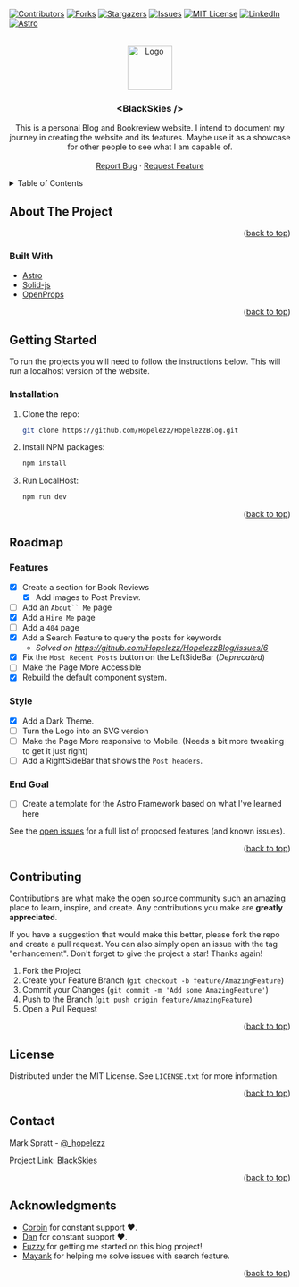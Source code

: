 <div id="top"></div>

<!-- PROJECT SHIELDS -->
[![Contributors][contributors-shield]][contributors-url]
[![Forks][forks-shield]][forks-url]
[![Stargazers][stars-shield]][stars-url]
[![Issues][issues-shield]][issues-url]
[![MIT License][license-shield]][license-url]
[![LinkedIn][linkedin-shield]][linkedin-url]
[![Astro][astro-shield]][astro-url]

<!-- PROJECT LOGO -->
<br />
<div align="center">
  <a href="https://github.com/Hopelezz/HopelezzBlog">
    <img src="https://user-images.githubusercontent.com/72772558/180280901-7d62a24c-0354-4da5-8526-0aef52a4c161.png" alt="Logo" width="80" height="80">
  </a>

<h3 align="center">&#60;BlackSkies &#47;&#62;</h3>

  <p align="center">
    This is a personal Blog and Bookreview website. I intend to document my journey in creating the website and its features. Maybe use it as a showcase for other people to see what I am capable of.
    <br />
    <br />
<!--     <a href="https://github.com/Hopelezz/HopelezzBlog">View Demo</a> 
    ·-->
    <a href="https://github.com/Hopelezz/HopelezzBlog/issues">Report Bug</a>
    ·
    <a href="https://github.com/Hopelezz/HopelezzBlog/issues">Request Feature</a>
  </p>
</div>

<!-- TABLE OF CONTENTS -->
<details>
  <summary>Table of Contents</summary>
  <ol>
    <li>
      <a href="#about-the-project">About The Project</a>
      <ul>
        <li><a href="#built-with">Built With</a></li>
      </ul>
    </li>
    <li>
      <a href="#getting-started">Getting Started</a>
      <ul>
        <li><a href="#installation">Installation</a></li>
      </ul>
    </li>
    <li><a href="#roadmap">Roadmap</a></li>
    <li><a href="#contributing">Contributing</a></li>
    <li><a href="#license">License</a></li>
    <li><a href="#contact">Contact</a></li>
    <li><a href="#acknowledgments">Acknowledgments</a></li>
  </ol>
</details>

<!-- ABOUT THE PROJECT -->
## About The Project

<!-- [![Product Name Screen Shot][product-screenshot]](https://example.com) -->

<p align="right">(<a href="#top">back to top</a>)</p>

### Built With

* [Astro](https://astro.build/)
* [Solid-js](https://www.solidjs.com/)
* [OpenProps](https://open-props.style/)

<p align="right">(<a href="#top">back to top</a>)</p>



<!-- GETTING STARTED -->
## Getting Started

To run the projects you will need to follow the instructions below. This will run a localhost version of the website.

### Installation

1. Clone the repo:
   ```sh
   git clone https://github.com/Hopelezz/HopelezzBlog.git
   ```
2. Install NPM packages:
   ```sh
   npm install
   ```
3. Run LocalHost:
   ```sh
   npm run dev
   ```

<p align="right">(<a href="#top">back to top</a>)</p>

<!-- ROADMAP -->
## Roadmap

### Features

- [x] Create a section for Book Reviews
  - [x] Add images to Post Preview.
- [ ] Add an `About`` Me` page
- [x] Add a `Hire Me` page
- [ ] Add a `404` page
- [x] Add a Search Feature to query the posts for keywords
  - _Solved on https://github.com/Hopelezz/HopelezzBlog/issues/6_
- [x] Fix the `Most Recent Posts` button on the LeftSideBar (_Deprecated_)
- [ ] Make the Page More Accessible
- [x] Rebuild the default component system.

### Style

- [x] Add a Dark Theme.
- [ ] Turn the Logo into an SVG version
- [ ] Make the Page More responsive to Mobile. (Needs a bit more tweaking to get it just right)
- [ ] Add a RightSideBar that shows the `Post headers`.

### End Goal
- [ ] Create a template for the Astro Framework based on what I've learned here

See the [open issues](https://github.com/Hopelezz/HopelezzBlog/issues) for a full list of proposed features (and known issues).

<p align="right">(<a href="#top">back to top</a>)</p>



<!-- CONTRIBUTING -->
## Contributing

Contributions are what make the open source community such an amazing place to learn, inspire, and create. Any contributions you make are **greatly appreciated**.

If you have a suggestion that would make this better, please fork the repo and create a pull request. You can also simply open an issue with the tag "enhancement".
Don't forget to give the project a star! Thanks again!

1. Fork the Project
2. Create your Feature Branch (`git checkout -b feature/AmazingFeature`)
3. Commit your Changes (`git commit -m 'Add some AmazingFeature'`)
4. Push to the Branch (`git push origin feature/AmazingFeature`)
5. Open a Pull Request

<p align="right">(<a href="#top">back to top</a>)</p>



<!-- LICENSE -->
## License

Distributed under the MIT License. See `LICENSE.txt` for more information.

<p align="right">(<a href="#top">back to top</a>)</p>



<!-- CONTACT -->
## Contact

Mark Spratt - [@_hopelezz](https://twitter.com/_hopelezz)

Project Link: [BlackSkies](https://blackskies.vercel.app/)

<p align="right">(<a href="#top">back to top</a>)</p>



<!-- ACKNOWLEDGMENTS -->
## Acknowledgments

* [Corbin](https://github.com/crutchcorn) for constant support ❤️.
* [Dan](https://github.com/Jutanium) for constant support ❤️.
* [Fuzzy](https://github.com/aFuzzyBear) for getting me started on this blog project!
* [Mayank](https://github.com/mayank99) for helping me solve issues with search feature.

<p align="right">(<a href="#top">back to top</a>)</p>


<!-- MARKDOWN LINKS & IMAGES -->
[contributors-shield]: https://img.shields.io/github/contributors/Hopelezz/HopelezzBlog.svg?style=for-the-badge
[contributors-url]: https://github.com/Hopelezz/HopelezzBlog/graphs/contributors
[forks-shield]: https://img.shields.io/github/forks/Hopelezz/HopelezzBlog.svg?style=for-the-badge
[forks-url]: https://github.com/Hopelezz/HopelezzBlog/network/members
[stars-shield]: https://img.shields.io/github/stars/Hopelezz/HopelezzBlog.svg?style=for-the-badge
[stars-url]: https://github.com/Hopelezz/HopelezzBlog/stargazers
[issues-shield]: https://img.shields.io/github/issues/Hopelezz/HopelezzBlog.svg?style=for-the-badge
[issues-url]: https://github.com/Hopelezz/HopelezzBlog/issues
[license-shield]: https://img.shields.io/github/license/Hopelezz/HopelezzBlog.svg?style=for-the-badge
[license-url]: https://github.com/Hopelezz/HopelezzBlog/blob/master/LICENSE.txt
[linkedin-shield]: https://img.shields.io/badge/-LinkedIn-black.svg?style=for-the-badge&logo=linkedin&colorB=555
[linkedin-url]: https://linkedin.com/in/linkedin_username
[astro-shield]: https://img.shields.io/badge/Astro-FF5D01?logo=astro&logoColor=fff&style=for-the-badge
[astro-url]: https://astro.build/
[product-screenshot]: images/screenshot.png
